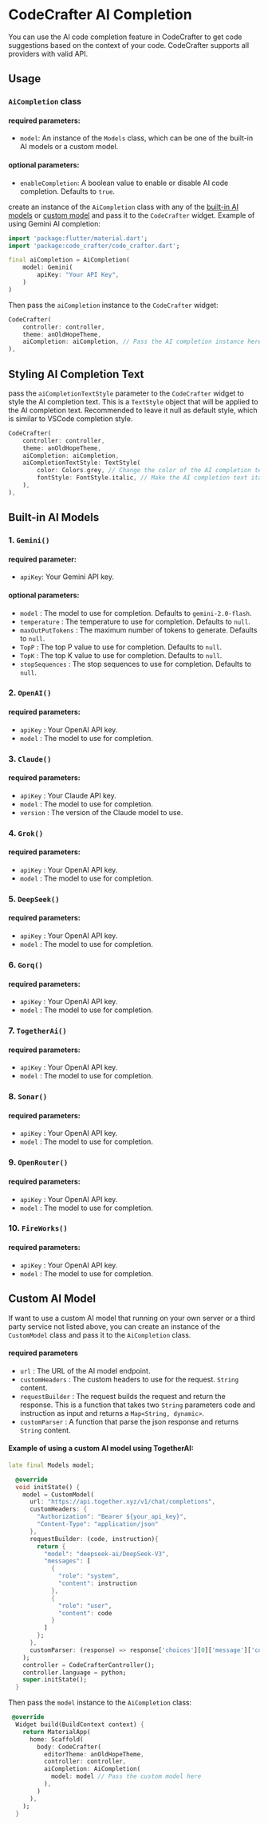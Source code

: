 # CodeCrafter AI Completion

You can use the AI code completion feature in CodeCrafter to get code suggestions based on the context of your code. CodeCrafter supports all providers with valid API.

## Usage

### `AiCompletion` class
#### required parameters:
- `model`: An instance of the `Models` class, which can be one of the built-in AI models or a custom model.
#### optional parameters:
- `enableCompletion`: A boolean value to enable or disable AI code completion. Defaults to `true`.

create an instance of the `AiCompletion` class with any of the [built-in AI models](#built-in-ai-models) or [custom model](#custom-ai-model) and pass it to the `CodeCrafter` widget.
Example of using Gemini AI completion:

```dart
import 'package:flutter/material.dart';
import 'package:code_crafter/code_crafter.dart';

final aiCompletion = AiCompletion(
    model: Gemini(
        apiKey: "Your API Key",
    )
)
```

Then pass the `aiCompletion` instance to the `CodeCrafter` widget:

```dart
CodeCrafter(
    controller: controller,
    theme: anOldHopeTheme,
    aiCompletion: aiCompletion, // Pass the AI completion instance here
),
```

## Styling AI Completion Text
pass the `aiCompletionTextStyle` parameter to the `CodeCrafter` widget to style the AI completion text. This is a `TextStyle` object that will be applied to the AI completion text. Recommended to leave it null as default style, which is similar to VSCode completion style.

```dart
CodeCrafter(
    controller: controller,
    theme: anOldHopeTheme,
    aiCompletion: aiCompletion,
    aiCompletionTextStyle: TextStyle(
        color: Colors.grey, // Change the color of the AI completion text
        fontStyle: FontStyle.italic, // Make the AI completion text italic
    ),
),
```

## Built-in AI Models

### 1. `Gemini()`
#### required parameter:
- `apiKey`: Your Gemini API key.
#### optional parameters:
- `model` : The model to use for completion. Defaults to `gemini-2.0-flash`.
- `temperature` : The temperature to use for completion. Defaults to `null`.
- `maxOutPutTokens` : The maximum number of tokens to generate. Defaults to `null`.
- `TopP` : The top P value to use for completion. Defaults to `null`.
- `TopK` : The top K value to use for completion. Defaults to `null`.
- `stopSequences` : The stop sequences to use for completion. Defaults to `null`.

### 2. `OpenAI()`
#### required parameters:
- `apiKey` : Your OpenAI API key.
- `model` : The model to use for completion.

### 3. `Claude()`
#### required parameters:
- `apiKey` : Your Claude API key.
- `model` : The model to use for completion.
- `version` : The version of the Claude model to use.

### 4. `Grok()`
#### required parameters:
- `apiKey` : Your OpenAI API key.
- `model` : The model to use for completion.

### 5. `DeepSeek()`
#### required parameters:
- `apiKey` : Your OpenAI API key.
- `model` : The model to use for completion.

### 6. `Gorq()`
#### required parameters:
- `apiKey` : Your OpenAI API key.
- `model` : The model to use for completion.

### 7. `TogetherAi()`
#### required parameters:
- `apiKey` : Your OpenAI API key.
- `model` : The model to use for completion.

### 8. `Sonar()`
#### required parameters:
- `apiKey` : Your OpenAI API key.
- `model` : The model to use for completion.

### 9. `OpenRouter()`
#### required parameters:
- `apiKey` : Your OpenAI API key.
- `model` : The model to use for completion.

### 10. `FireWorks()`
#### required parameters:
- `apiKey` : Your OpenAI API key.
- `model` : The model to use for completion.

## Custom AI Model

If want to use a custom AI model that running on your own server or a third party service not listed above, you can create an instance of the `CustomModel` class and pass it to the `AiCompletion` class. 

#### required parameters
- `url` : The URL of the AI model endpoint.
- `customHeaders` : The custom headers to use for the request.
`String` content.
- `requestBuilder` : The request builds the request and return the response. This is a function that takes two `String` parameters code and instruction as input and returns a `Map<String, dynamic>`.
- `customParser` : A function that parse the json response and returns `String` content.

#### Example of using a custom AI model using TogetherAI:

```dart
late final Models model;

  @override
  void initState() {
    model = CustomModel(
      url: "https://api.together.xyz/v1/chat/completions",
      customHeaders: {
        "Authorization": "Bearer ${your_api_key}",
        "Content-Type": "application/json"
      },
      requestBuilder: (code, instruction){
        return {
          "model": "deepseek-ai/DeepSeek-V3",
          "messages": [
            {
              "role": "system",
              "content": instruction
            },
            {
              "role": "user",
              "content": code
            }
          ]
        };
      },
      customParser: (response) => response['choices'][0]['message']['content']
    );
    controller = CodeCrafterController();
    controller.language = python;
    super.initState();
  }
```
Then pass the `model` instance to the `AiCompletion` class:

```dart
 @override
  Widget build(BuildContext context) {
    return MaterialApp(
      home: Scaffold(
        body: CodeCrafter(
          editorTheme: anOldHopeTheme,
          controller: controller,
          aiCompletion: AiCompletion(
            model: model // Pass the custom model here
          ),
        )
      ),
    );
  }
```